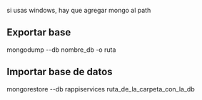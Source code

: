 si usas windows, hay que agregar mongo al path

## Exportar base
mongodump --db nombre_db -o ruta

## Importar base de datos
mongorestore --db rappiservices ruta_de_la_carpeta_con_la_db

